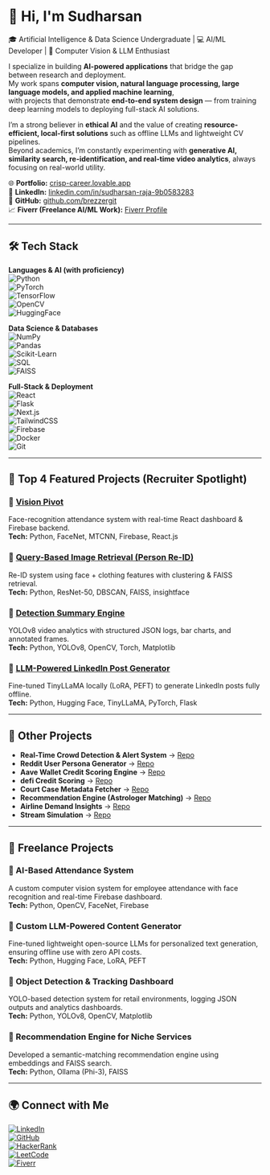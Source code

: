# 👋 Hi, I'm Sudharsan  

🎓 Artificial Intelligence & Data Science Undergraduate | 💻 AI/ML Developer | 🔬 Computer Vision & LLM Enthusiast  

I specialize in building **AI-powered applications** that bridge the gap between research and deployment.  
My work spans **computer vision, natural language processing, large language models, and applied machine learning**,  
with projects that demonstrate **end-to-end system design** — from training deep learning models to deploying full-stack AI solutions.  

I’m a strong believer in **ethical AI** and the value of creating **resource-efficient, local-first solutions** such as offline LLMs and lightweight CV pipelines.  
Beyond academics, I’m constantly experimenting with **generative AI, similarity search, re-identification, and real-time video analytics**, always focusing on real-world utility.  

🌐 **Portfolio:** [crisp-career.lovable.app](https://crisp-career.lovable.app)  
💼 **LinkedIn:** [linkedin.com/in/sudharsan-raja-9b0583283](https://www.linkedin.com/in/sudharsan-raja-9b0583283)  
📂 **GitHub:** [github.com/brezzergit](https://github.com/brezzergit)  
📈 **Fiverr (Freelance AI/ML Work):** [Fiverr Profile](https://www.fiverr.com/s/6YWmDeL)  

---

## 🛠️ Tech Stack  

**Languages & AI (with proficiency)**  
![Python](https://img.shields.io/badge/Python-Expert-3776AB?style=for-the-badge&logo=python&logoColor=white)  
![PyTorch](https://img.shields.io/badge/PyTorch-Advanced-EE4C2C?style=for-the-badge&logo=pytorch&logoColor=white)  
![TensorFlow](https://img.shields.io/badge/TensorFlow-Intermediate-FF6F00?style=for-the-badge&logo=tensorflow&logoColor=white)  
![OpenCV](https://img.shields.io/badge/OpenCV-Expert-27338e?style=for-the-badge&logo=opencv&logoColor=white)  
![HuggingFace](https://img.shields.io/badge/HuggingFace-Advanced-FECC00?style=for-the-badge&logo=huggingface&logoColor=black)  

**Data Science & Databases**  
![NumPy](https://img.shields.io/badge/NumPy-Expert-013243?style=for-the-badge&logo=numpy&logoColor=white)  
![Pandas](https://img.shields.io/badge/Pandas-Expert-150458?style=for-the-badge&logo=pandas&logoColor=white)  
![Scikit-Learn](https://img.shields.io/badge/scikit--learn-Advanced-F7931E?style=for-the-badge&logo=scikit-learn&logoColor=white)  
![SQL](https://img.shields.io/badge/SQL-Intermediate-4479A1?style=for-the-badge&logo=postgresql&logoColor=white)  
![FAISS](https://img.shields.io/badge/FAISS-Advanced-008080?style=for-the-badge)  

**Full-Stack & Deployment**  
![React](https://img.shields.io/badge/React-Advanced-20232A?style=for-the-badge&logo=react&logoColor=61DAFB)  
![Flask](https://img.shields.io/badge/Flask-Intermediate-000000?style=for-the-badge&logo=flask&logoColor=white)  
![Next.js](https://img.shields.io/badge/Next.js-Intermediate-000000?style=for-the-badge&logo=next.js&logoColor=white)  
![TailwindCSS](https://img.shields.io/badge/TailwindCSS-Intermediate-38B2AC?style=for-the-badge&logo=tailwind-css&logoColor=white)  
![Firebase](https://img.shields.io/badge/Firebase-Advanced-FFCA28?style=for-the-badge&logo=firebase&logoColor=black)  
![Docker](https://img.shields.io/badge/Docker-Beginner-2496ED?style=for-the-badge&logo=docker&logoColor=white)  
![Git](https://img.shields.io/badge/Git-Advanced-F05032?style=for-the-badge&logo=git&logoColor=white)  

---

## 🚀 Top 4 Featured Projects (Recruiter Spotlight)  

### 🔹 [Vision Pivot](https://github.com/brezzergit/Vision-Pivot)  
Face-recognition attendance system with real-time React dashboard & Firebase backend.  
**Tech:** Python, FaceNet, MTCNN, Firebase, React.js  

### 🔹 [Query-Based Image Retrieval (Person Re-ID)](https://github.com/brezzergit/Query-Based-Image-Re-Identification)  
Re-ID system using face + clothing features with clustering & FAISS retrieval.  
**Tech:** Python, ResNet-50, DBSCAN, FAISS, insightface  

### 🔹 [Detection Summary Engine](https://github.com/brezzergit/Detection-Summary-Engine)  
YOLOv8 video analytics with structured JSON logs, bar charts, and annotated frames.  
**Tech:** Python, YOLOv8, OpenCV, Torch, Matplotlib  

### 🔹 [LLM-Powered LinkedIn Post Generator](https://github.com/brezzergit/LinkedIn-LLM-Post-Generator)  
Fine-tuned TinyLLaMA locally (LoRA, PEFT) to generate LinkedIn posts fully offline.  
**Tech:** Python, Hugging Face, TinyLLaMA, PyTorch, Flask  

---

## 📂 Other Projects  

- **Real-Time Crowd Detection & Alert System** → [Repo](https://github.com/brezzergit/Strean-Simulation)  
- **Reddit User Persona Generator** → [Repo](https://github.com/brezzergit/Reddit-user-persona)  
- **Aave Wallet Credit Scoring Engine** → [Repo](https://github.com/brezzergit/Aave-Wallet-Credit-Scoring-Engine)  
- **defi Credit Scoring** → [Repo](https://github.com/brezzergit/defi-credit-scoring)  
- **Court Case Metadata Fetcher** → [Repo](https://github.com/brezzergit/Court-Case-Metadata-Fetcher-Flask-Selenium-UI-)  
- **Recommendation Engine (Astrologer Matching)** → [Repo](https://github.com/brezzergit/recommendation_engine)  
- **Airline Demand Insights** → [Repo](https://github.com/brezzergit/airline-demand-insights)  
- **Stream Simulation** → [Repo](https://github.com/brezzergit/Strean-Simulation)  

---

## 💼 Freelance Projects  

### 🔹 AI-Based Attendance System  
A custom computer vision system for employee attendance with face recognition and real-time Firebase dashboard.  
**Tech:** Python, OpenCV, FaceNet, Firebase  

### 🔹 Custom LLM-Powered Content Generator  
Fine-tuned lightweight open-source LLMs for personalized text generation, ensuring offline use with zero API costs.  
**Tech:** Python, Hugging Face, LoRA, PEFT  

### 🔹 Object Detection & Tracking Dashboard  
YOLO-based detection system for retail environments, logging JSON outputs and analytics dashboards.  
**Tech:** Python, YOLOv8, OpenCV, Matplotlib  

### 🔹 Recommendation Engine for Niche Services  
Developed a semantic-matching recommendation engine using embeddings and FAISS search.  
**Tech:** Python, Ollama (Phi-3), FAISS  

---

## 🌍 Connect with Me  

[![LinkedIn](https://img.shields.io/badge/LinkedIn-0077B5?style=for-the-badge&logo=linkedin&logoColor=white)](https://www.linkedin.com/in/sudharsan-raja-9b0583283)  
[![GitHub](https://img.shields.io/badge/GitHub-100000?style=for-the-badge&logo=github&logoColor=white)](https://github.com/brezzergit)  
[![HackerRank](https://img.shields.io/badge/HackerRank-2EC866?style=for-the-badge&logo=hackerrank&logoColor=white)](https://www.hackerrank.com/sudharsan8525)  
[![LeetCode](https://img.shields.io/badge/LeetCode-FFA116?style=for-the-badge&logo=leetcode&logoColor=white)](https://leetcode.com/u/sudharsanraja/)  
[![Fiverr](https://img.shields.io/badge/Fiverr-1DBF73?style=for-the-badge&logo=fiverr&logoColor=white)](https://www.fiverr.com/s/6YWmDeL)  

